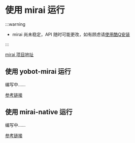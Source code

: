 # 使用 mirai 运行

:::warning

- mirai 尚未稳定，API 随时可能更改，如有顾虑请[使用酷Q安装](./cq.md)

:::

[mirai 项目地址](https://github.com/mamoe/mirai)

## 使用 yobot-mirai 运行

编写中……

[参考链接](https://github.com/yyuueexxiinngg/yobot-mirai)

## 使用 mirai-native 运行

编写中……

[参考链接](https://github.com/iTXTech/mirai-native)

